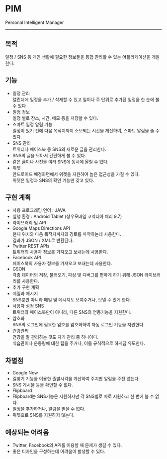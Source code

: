 # PIM
Personal Intelligent Manager

---

## 목적
일정 / SNS 등 개인 생활에 필요한 정보들을 통합 관리할 수 있는 어플리케이션을 개발한다.

## 기능
* 일정 관리  
캘린더에 일정을 추가 / 삭제할 수 있고 일이나 주 단위로 추가된 일정을 한 눈에 볼 수 있다
 *	일정 정보  
일정 별로 장소, 시간, 메모 등을 저장할 수 있다.
 *	스마트 일정 알림 기능  
일정이 있기 전에 다음 목적지까지 소모되는 시간을 계산하여, 스마트 알림을 줄 수 있다.
*	SNS 관리  
트위터나 페이스북 등 SNS의 새로운 글을 관리한다.
 * SNS의 글을 모아서 간편하게 볼 수 있다.
 * 같은 글이나 사진을 여러 SNS에 동시에 올릴 수 있다.
* 위젯  
안드로이드 배경화면에서 위젯을 지원하여 높은 접근성을 가질 수 있다.  
위젯은 일정과 SNS의 확인 기능만 갖고 있다.

## 구현 계획
* 사용 프로그래밍 언어 : JAVA
* 실행 환경 : Android Tablet (성우모바일 코넥티아 체리 9.7)
* 라이브러리 및 API  
 * Google Maps Directions API  
현재 위치와 다음 목적지까지의 경로를 파악하는데 사용한다.  
결과가 JSON / XML로 반환된다.
 * Twitter REST APIs  
트위터의 사용자 정보를 가져오고 보내는데 사용한다.
 * Facebook API  
페이스북의 사용자 정보를 가져오고 보내는데 사용한다.
 * GSON  
각종 데이터의 저장, 불러오기, 파싱 및 디버그를 편하게 하기 위해 JSON 라이브러리를 사용한다.
* 추가 구현 계획
 * 메일과 메시지  
SNS뿐만 아니라 메일 및 메시지도 보여주거나, 보낼 수 있게 한다.
 * 사용자 설정 SNS  
트위터와 페이스북만이 아니라, 다른 SNS의 연동기능을 지원한다.
 * 암호화  
SNS의 로그인에 필요한 암호를 암호화하여 자동 로그인 기능을 지원한다.
 * 건강관리  
건강을 잘 관리하는 것도 자기 관리 중 하나이다.  
식습관이나 운동량에 대한 팁을 주거나, 이를 규칙적으로 하게끔 유도한다.

## 차별점
* Google Now
 * 길찾기 기능을 이용한 출발시각을 계산하여 주지만 알림을 주진 않는다.
 * SNS 게시물 등을 확인할 수 없다.
* Flipboard
 * Flipboard는 SNS기능은 지원하지만 각 SNS별로 따로 지원하고 한 번에 볼 수 없다.
 * 일정을 추가하거나, 알림을 받을 수 없다.
 * 위젯으로 SNS를 지원하지 않는다.

## 예상되는 어려움
* Twitter, Facebook의 API를 이용할 때 문제가 생길 수 있다.
* 좋은 디자인을 구성하는데 어려움이 발생할 수 있다.